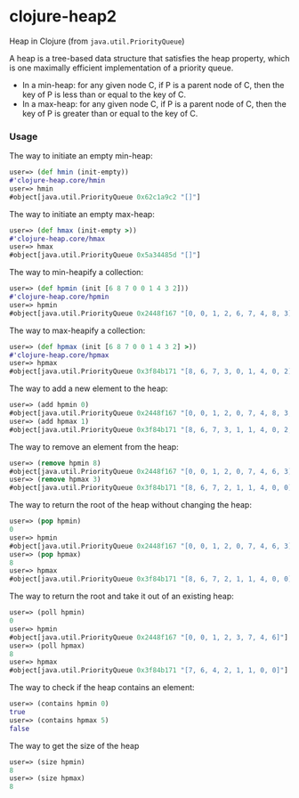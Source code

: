 # clojure-heap2
Heap in Clojure (from `java.util.PriorityQueue`)

A heap is a tree-based data structure that satisfies the heap property, which is one maximally efficient implementation of a priority queue.

- In a min-heap: for any given node C, if P is a parent node of C, then the key of P is less than or equal to the key of C.
- In a max-heap: for any given node C, if P is a parent node of C, then the key of P is greater than or equal to the key of C.

### Usage


The way to initiate an empty min-heap: 

``` clojure
user=> (def hmin (init-empty))
#'clojure-heap.core/hmin
user=> hmin
#object[java.util.PriorityQueue 0x62c1a9c2 "[]"]
```

The way to initiate an empty max-heap: 

```clojure
user=> (def hmax (init-empty >))
#'clojure-heap.core/hmax
user=> hmax
#object[java.util.PriorityQueue 0x5a34485d "[]"]
```

The way to min-heapify a collection:

```clojure
user=> (def hpmin (init [6 8 7 0 0 1 4 3 2]))
#'clojure-heap.core/hpmin
user=> hpmin
#object[java.util.PriorityQueue 0x2448f167 "[0, 0, 1, 2, 6, 7, 4, 8, 3]"]
```

The way to max-heapify a collection:

```clojure
user=> (def hpmax (init [6 8 7 0 0 1 4 3 2] >))
#'clojure-heap.core/hpmax
user=> hpmax
#object[java.util.PriorityQueue 0x3f84b171 "[8, 6, 7, 3, 0, 1, 4, 0, 2]"]
```

The way to add a new element to the heap:

```clojure
user=> (add hpmin 0)
#object[java.util.PriorityQueue 0x2448f167 "[0, 0, 1, 2, 0, 7, 4, 8, 3, 6]"]
user=> (add hpmax 1)
#object[java.util.PriorityQueue 0x3f84b171 "[8, 6, 7, 3, 1, 1, 4, 0, 2, 0]"]
```

The way to remove an element from the heap:

```clojure
user=> (remove hpmin 8)
#object[java.util.PriorityQueue 0x2448f167 "[0, 0, 1, 2, 0, 7, 4, 6, 3]"]
user=> (remove hpmax 3)
#object[java.util.PriorityQueue 0x3f84b171 "[8, 6, 7, 2, 1, 1, 4, 0, 0]"]                                                         
```

The way to return the root of the heap without changing the heap:

```clojure
user=> (pop hpmin)
0
user=> hpmin
#object[java.util.PriorityQueue 0x2448f167 "[0, 0, 1, 2, 0, 7, 4, 6, 3]"]
user=> (pop hpmax)
8
user=> hpmax
#object[java.util.PriorityQueue 0x3f84b171 "[8, 6, 7, 2, 1, 1, 4, 0, 0]"]
```

The way to return the root and take it out of an existing heap:

```clojure
user=> (poll hpmin)
0
user=> hpmin
#object[java.util.PriorityQueue 0x2448f167 "[0, 0, 1, 2, 3, 7, 4, 6]"]
user=> (poll hpmax)
8
user=> hpmax
#object[java.util.PriorityQueue 0x3f84b171 "[7, 6, 4, 2, 1, 1, 0, 0]"]
```

The way to check if the heap contains an element:

```clojure
user=> (contains hpmin 0)
true
user=> (contains hpmax 5)
false
```

The way to get the size of the heap

```clojure
user=> (size hpmin)
8
user=> (size hpmax)
8
```

